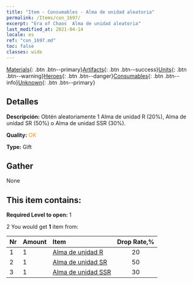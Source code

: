 ```yaml
---
title: "Item - Consumables - Alma de unidad aleatoria"
permalink: /Items/con_1697/
excerpt: "Era of Chaos  Alma de unidad aleatoria"
last_modified_at: 2021-04-14
locale: es
ref: "con_1697.md"
toc: false
classes: wide
---
```

 [Materials](/es/Items/){: .btn .btn--primary}[Artifacts](/es/Items/Artifacts/){: .btn .btn--success}[Units](/es/Items/Units/){: .btn .btn--warning}[Heroes](/es/Items/Heroes/){: .btn .btn--danger}[Consumables](/es/Items/Consumables/){: .btn .btn--info}[Unknown](/es/Items/Unknown/){: .btn .btn--primary}

## Detalles
 **Descripción:** Obtén aleatoriamente 1 Alma de unidad R (20%), Alma de unidad SR (50%) o Alma de unidad SSR (30%).

 **Quality:** <span style="color: #FF8C00">OK</span>

 **Type:** Gift

## Gather

  None

## This item contains:

 **Required Level to open:** 1

 2 You would get **1** item  from:

  | Nr | Amount |     Item    | Drop Rate,% |
  |:---|:-------|:------------|:---------:|
  | 1 | 1 | [Alma de unidad R](/es/Items/con_533/) | 20 | 
  | 2 | 1 | [Alma de unidad SR](/es/Items/con_534/) | 50 | 
  | 3 | 1 | [Alma de unidad SSR](/es/Items/con_535/) | 30 | 
